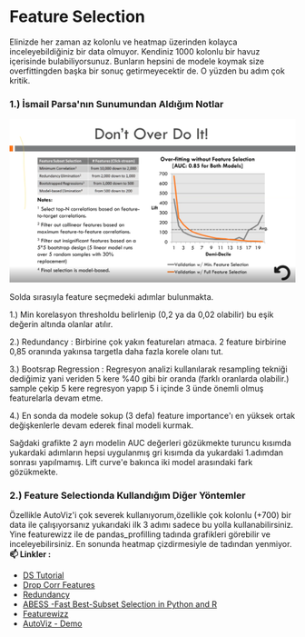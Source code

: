 # Feature Selection

Elinizde her zaman az kolonlu ve heatmap üzerinden kolayca inceleyebildiğiniz bir data olmuyor. Kendiniz 1000 kolonlu bir havuz içerisinde bulabiliyorsunuz. Bunların hepsini de modele koymak size overfittingden başka bir sonuç getirmeyecektir de. O yüzden bu adım çok kritik.

### 1.) İsmail Parsa'nın Sunumundan Aldığım Notlar


<img src="feature_selection.png" width="1000px">

Solda sırasıyla feature seçmedeki adımlar bulunmakta.

1.) Min korelasyon thresholdu belirlenip (0,2 ya da 0,02 olabilir) bu eşik değerin altında olanlar atılır.

2.) Redundancy : Birbirine çok yakın featureları atmaca. 2 feature birbirine 0,85 oranında yakınsa targetla daha fazla korele olanı tut.

3.) Bootsrap Regression : Regresyon analizi kullanılarak resampling tekniği dediğimiz yani veriden 5 kere %40 gibi bir oranda (farklı oranlarda olabilir.) sample çekip 5 kere regresyon yapıp 5 i içinde 3 ünde önemli olmuş featurelarla devam etme.

4.) En sonda da modele sokup (3 defa) feature importance'ı en yüksek ortak değişkenlerle devam ederek final modeli kurmak.

Sağdaki grafikte 2 ayrı modelin AUC değerleri gözükmekte turuncu kısımda yukardaki adımların hepsi uygulanmış gri kısımda da yukardaki 1.adımdan sonrası yapılmamış. Lift curve'e bakınca iki model arasındaki fark gözükmekte.


### 2.)  Feature Selectionda Kullandığım Diğer Yöntemler

Özellikle AutoViz'i çok severek kullanıyorum,özellikle çok kolonlu (+700) bir data ile çalışıyorsanız yukarıdaki ilk 3 adımı sadece bu yolla kullanabilirsiniz. Yine featurewizz ile de pandas_profilling tadında grafikleri görebilir ve inceleyebilirsiniz. En sonunda heatmap çizdirmesiyle de tadından yenmiyor.
<br/>**📫 Linkler :** <br/>

* [DS Tutorial](https://github.com/edyoda/data-science-complete-tutorial/blob/master/10.%20Feature%20Selection%20Techniques.ipynb)
* [Drop Corr Features](https://github.com/feature-engine/feature-engine-examples/blob/main/selection/Drop-Correlated-Features.ipynb)
* [Redundancy](https://github.com/anujdutt9/Feature-Selection-for-Machine-Learning/blob/master/Filter%20Methods/Correlation.ipynb)
* [ABESS -Fast Best-Subset Selection in Python and R](https://github.com/abess-team/abess)
* [Featurewizz](https://github.com/AutoViML/featurewiz)
* [AutoViz - Demo](https://github.com/AutoViML/AutoViz/blob/master/Examples/AutoViz_Demo.ipynb)



